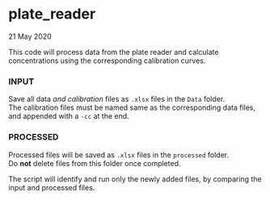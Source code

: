 # plate_reader
21 May 2020

This code will process data from the plate reader and calculate concentrations using the corresponding calibration curves.  
### INPUT
Save all data *and calibration* files as `.xlsx` files in the `Data` folder.  
The calibration files must be named same as the corresponding data files, and appended with a `-cc` at the end.  

### PROCESSED
Processed files will be saved as `.xlsx` files in the `processed` folder.  
Do **not** delete files from this folder once completed.  

The script will identify and run only the newly added files, by comparing the input and processed files.
